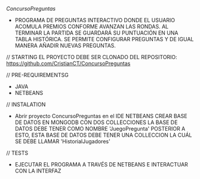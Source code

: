 *ConcursoPreguntas*
- PROGRAMA DE PREGUNTAS INTERACTIVO DONDE EL USUARIO
ACOMULA PREMIOS CONFORME AVANZAN LAS RONDAS.
AL TERMINAR LA PARTIDA SE GUARDARÁ SU PUNTUACIÓN
EN UNA TABLA HISTÓRICA.
SE PERMITE CONFIGURAR PREGUNTAS Y  DE IGUAL MANERA
AÑADIR NUEVAS PREGUNTAS.

// STARTING
EL PROYECTO DEBE SER CLONADO DEL REPOSITORIO: 
https://github.com/CristianCT/ConcursoPreguntas

// PRE-REQUIREMENTSG
- JAVA
- NETBEANS

// INSTALATION
- Abrir proyecto ConcursoPreguntas en el IDE NETBEANS
CREAR BASE DE DATOS EN MONGODB CON DOS COLLECCIONES
LA BASE DE DATOS DEBE TENER COMO NOMBRE 'JuegoPregunta'
POSTERIOR A ESTO, ESTA BASE DE DATOS DEBE TENER UNA COLLECCION
LA CUÁL SE DEBE LLAMAR 'HistorialJugadores'

// TESTS
- EJECUTAR EL PROGRAMA A TRAVÉS DE NETBEANS E INTERACTUAR CON
LA INTERFAZ
